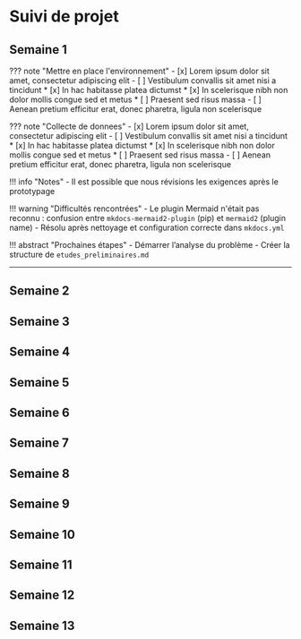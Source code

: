 # Suivi de projet

## Semaine 1

??? note "Mettre en place l'environnement"
    - [x] Lorem ipsum dolor sit amet, consectetur adipiscing elit
    - [ ] Vestibulum convallis sit amet nisi a tincidunt
        * [x] In hac habitasse platea dictumst
        * [x] In scelerisque nibh non dolor mollis congue sed et metus
        * [ ] Praesent sed risus massa
    - [ ] Aenean pretium efficitur erat, donec pharetra, ligula non scelerisque

??? note "Collecte de donnees"
    - [x] Lorem ipsum dolor sit amet, consectetur adipiscing elit
    - [ ] Vestibulum convallis sit amet nisi a tincidunt
        * [x] In hac habitasse platea dictumst
        * [x] In scelerisque nibh non dolor mollis congue sed et metus
        * [ ] Praesent sed risus massa
    - [ ] Aenean pretium efficitur erat, donec pharetra, ligula non scelerisque

!!! info "Notes"
    - Il est possible que nous révisions les exigences après le prototypage

!!! warning "Difficultés rencontrées"
    - Le plugin Mermaid n'était pas reconnu : confusion entre `mkdocs-mermaid2-plugin` (pip) et `mermaid2` (plugin name)
        - Résolu après nettoyage et configuration correcte dans `mkdocs.yml`

!!! abstract "Prochaines étapes"
    - Démarrer l’analyse du problème
    - Créer la structure de `etudes_preliminaires.md`

---

## Semaine 2

## Semaine 3

## Semaine 4

## Semaine 5

## Semaine 6

## Semaine 7

## Semaine 8

## Semaine 9

## Semaine 10

## Semaine 11

## Semaine 12

## Semaine 13
